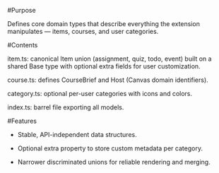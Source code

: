 #Purpose

Defines core domain types that describe everything the extension manipulates — items, courses, and user categories.

#Contents

item.ts: canonical Item union (assignment, quiz, todo, event) built on a shared Base type with optional extra fields for user customization.

course.ts: defines CourseBrief and Host (Canvas domain identifiers).

category.ts: optional per-user categories with icons and colors.

index.ts: barrel file exporting all models.

#Features

- Stable, API-independent data structures.

- Optional extra property to store custom metadata per category.

- Narrower discriminated unions for reliable rendering and merging.
